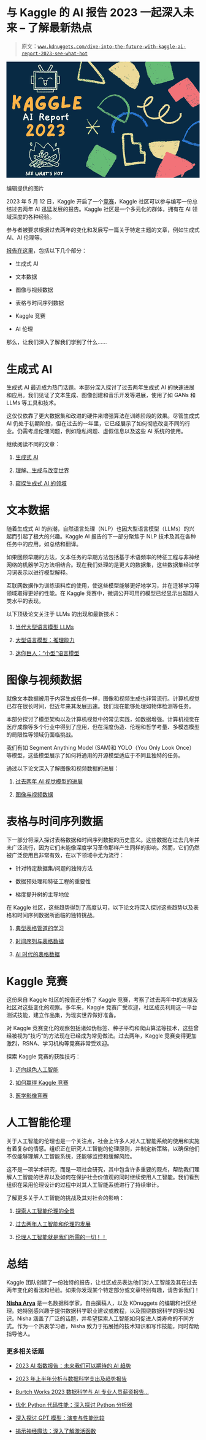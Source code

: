 # 与 Kaggle 的 AI 报告 2023 一起深入未来 – 了解最新热点

> 原文：[`www.kdnuggets.com/dive-into-the-future-with-kaggle-ai-report-2023-see-what-hot`](https://www.kdnuggets.com/dive-into-the-future-with-kaggle-ai-report-2023-see-what-hot)

![与 Kaggle 的 AI 报告 2023 一起深入未来 – 了解最新热点](img/d73e66a810d0c414729696e035810773.png)

编辑提供的图片

2023 年 5 月 12 日，Kaggle 开启了一个[竞赛](https://www.kaggle.com/competitions/2023-kaggle-ai-report/overview/timeline)，Kaggle 社区可以参与编写一份总结过去两年 AI 迅猛发展的报告。Kaggle 社区是一个多元化的群体，拥有在 AI 领域深度的各种经验。

参与者被要求根据过去两年的变化和发展写一篇关于特定主题的文章，例如生成式 AI、AI 伦理等。

[报告在这里](https://www.kaggle.com/AI-Report-2023)，包括以下几个部分：

+   生成式 AI

+   文本数据

+   图像与视频数据

+   表格与时间序列数据

+   Kaggle 竞赛

+   AI 伦理

那么，让我们深入了解我们学到了什么……

# 生成式 AI

生成式 AI 最近成为热门话题。本部分深入探讨了过去两年生成式 AI 的快速进展和应用。我们见证了文本生成、图像创建和音乐开发等进展，使用了如 GANs 和 LLMs 等工具和技术。

这仅仅依靠了更大数据集和改进的硬件来增强算法在训练阶段的效果。尽管生成式 AI 仍处于初期阶段，但在过去的一年里，它已经展示了如何彻底改变不同的行业。仍需考虑伦理问题，例如隐私问题、虚假信息以及这些 AI 系统的使用。

继续阅读不同的文章：

1.  [生成式 AI](https://www.kaggle.com/code/trushk/2023-kaggle-ai-report-generative-ai)

1.  [理解、生成与改变世界](https://www.kaggle.com/code/jay2333/understand-generate-and-transform-the-world)

1.  [窥探生成式 AI 的领域](https://www.kaggle.com/code/pranavbelhekar/a-glimpse-into-the-realm-of-generative-ai)

# 文本数据

随着生成式 AI 的热潮，自然语言处理（NLP）也因大型语言模型（LLMs）的兴起而引起了极大的兴趣。Kaggle AI 报告的下一部分聚焦于 NLP 技术及其在各种任务中的应用，如总结和翻译。

如果回顾早期的方法，文本任务的早期方法包括基于术语频率的特征工程与非神经网络的机器学习方法相结合。现在我们处理的是更大的数据集，这些数据集经过学习词表示以进行模型解释。

互联网数据作为训练语料库的使用，使这些模型能够更好地学习，并在迁移学习等领域取得更好的性能。在 Kaggle 竞赛中，微调公开可用的模型已经显示出超越人类水平的表现。

以下顶级论文关注于 LLMs 的出现和最新技术：

1.  [当代大型语言模型 LLMs](https://www.kaggle.com/code/abireltaief/contemporary-large-language-models-llms)

1.  [大型语言模型：推理能力](https://www.kaggle.com/code/flaussy/large-language-models-reasoning-ability)

1.  [迷你巨人：“小型”语言模型](https://www.kaggle.com/code/mistylight/mini-giants-small-language-models)

# 图像与视频数据

就像文本数据被用于内容生成任务一样，图像和视频生成也非常流行。计算机视觉已存在很长时间，但近年来其发展迅速。我们现在能够处理如物体检测等任务。

本部分探讨了模型架构以及计算机视觉中的常见实践，如数据增强。计算机视觉在医疗成像等多个行业中得到了应用，但在深度伪造、伦理和哲学考量、多模态模型的局限性等领域仍面临挑战。

我们有如 Segment Anything Model (SAM)和 YOLO（You Only Look Once）等模型，这些模型展示了如何将通用的开源模型适应于不同且独特的任务。

通过以下论文深入了解图像和视频数据的进展：

1.  [过去两年 AI 视觉模型的进展](https://www.kaggle.com/code/radbear/advances-in-ai-vision-models-in-the-last-two-years)

1.  [图像与视频数据](https://www.kaggle.com/code/dokster/image-and-video-data-kaggle-ai-report)

# 表格与时间序列数据

下一部分将深入探讨表格数据和时间序列数据的历史意义。这些数据在过去几年并未广泛流行，因为它们未能像深度学习革命那样产生同样的影响。然而，它们仍然被广泛使用且非常有效，在以下领域中尤为流行：

+   针对特定数据集/问题的独特方法

+   数据预处理和特征工程的重要性

+   梯度提升树的主导地位

在 Kaggle 社区，这些趋势得到了高度认可，以下论文将深入探讨这些趋势以及表格和时间序列数据所面临的独特挑战。

1.  [典型表格管道的学习](https://www.kaggle.com/code/rhysie/learnings-from-the-typical-tabular-pipeline)

1.  [时间序列与表格数据](https://www.kaggle.com/code/kensverse/ai-report)

1.  [AI 时代的表格数据](https://www.kaggle.com/code/kobbiemanrique/tabular-data-in-the-age-of-ai?scriptVersionId=141645554)

# Kaggle 竞赛

这份来自 Kaggle 社区的报告还分析了 Kaggle 竞赛，考察了过去两年中的发展及社区对这些变化的观察。多年来，Kaggle 竞赛广受欢迎，社区成员利用这一平台测试技能，建立作品集，为现实世界做好准备。

对 Kaggle 竞赛变化的观察包括诸如伪标签、种子平均和爬山算法等技术，这些曾经被视为“技巧”的方法现在已经成为常见做法。过去两年，Kaggle 竞赛变得更加激烈，RSNA、学习机构等竞赛非常受欢迎。

探索 Kaggle 竞赛的获胜技巧：

1.  [迈向绿色人工智能](https://www.kaggle.com/code/iamleonie/towards-green-ai/notebook)

1.  [如何赢得 Kaggle 竞赛](https://www.kaggle.com/code/thedrcat/how-to-win-a-kaggle-competition)

1.  [医学影像竞赛](https://www.kaggle.com/code/nghihuynh/kaggle-ai-report-medical-imaging-competitions)

# 人工智能伦理

关于人工智能的伦理也是一个关注点，社会上许多人对人工智能系统的使用和实施有着复杂的情感。组织正在研究人工智能的伦理原则，并制定新策略，以确保他们不仅能够理解人工智能系统，还能够监控和缓解风险。

这不是一项学术研究，而是一项社会研究，其中包含许多重要的观点，帮助我们理解人工智能的世界以及如何在保护社会价值观的同时继续使用人工智能。我们看到组织在采用伦理设计的过程中对其人工智能系统进行了持续审计。

了解更多关于人工智能的挑战及其对社会的影响：

1.  [探索人工智能伦理的全景](https://www.kaggle.com/code/patrikkenfack/exploring-the-landscape-of-ai-ethics/notebook)

1.  [过去两年人工智能和伦理的发展](https://www.kaggle.com/code/antongc/developments-in-ai-and-ethics-in-the-past-2-years)

1.  [伦理人工智能就是我们所需的一切！！](https://www.kaggle.com/code/shreyamishra610/ethical-ai-is-all-we-need#contextual)

# 总结

Kaggle 团队创建了一份独特的报告，让社区成员表达他们对人工智能及其在过去两年变化的看法和经验。如果你发现某个特定部分或文章特别有趣，请告诉我们！

[](https://www.linkedin.com/in/nisha-arya-ahmed/)****[Nisha Arya](https://www.linkedin.com/in/nisha-arya-ahmed/)**** 是一名数据科学家，自由撰稿人，以及 KDnuggets 的编辑和社区经理。她特别感兴趣于提供数据科学职业建议或教程，以及围绕数据科学的理论知识。Nisha 涵盖了广泛的话题，并希望探索人工智能如何促进人类寿命的不同方式。作为一个热衷学习者，Nisha 致力于拓展她的技术知识和写作技能，同时帮助指导他人。

### 更多相关话题

+   [2023 AI 指数报告：未来我们可以期待的 AI 趋势](https://www.kdnuggets.com/2023/06/2023-ai-index-report-ai-trends-expect-future.html)

+   [2023 年上半年分析与数据科学支出及趋势报告](https://www.kdnuggets.com/2023/07/h1-2023-analytics-data-science-spend-trends-report.html)

+   [Burtch Works 2023 数据科学与 AI 专业人员薪资报告…](https://www.kdnuggets.com/2023/08/burtch-works-2023-data-science-ai-professionals-salary-report.html)

+   [优化 Python 代码性能：深入探讨 Python 分析器](https://www.kdnuggets.com/2023/02/optimizing-python-code-performance-deep-dive-python-profilers.html)

+   [深入探讨 GPT 模型：演变与性能比较](https://www.kdnuggets.com/2023/05/deep-dive-gpt-models.html)

+   [揭示神经魔法：深入了解激活函数](https://www.kdnuggets.com/unveiling-neural-magic-a-dive-into-activation-functions)
